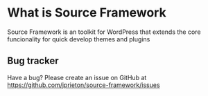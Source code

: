 What is Source Framework
===========

Source Framework is an toolkit for WordPress that extends the core funcionality for quick develop themes and plugins

Bug tracker
-----------

Have a bug? Please create an issue on GitHub at https://github.com/jprieton/source-framework/issues